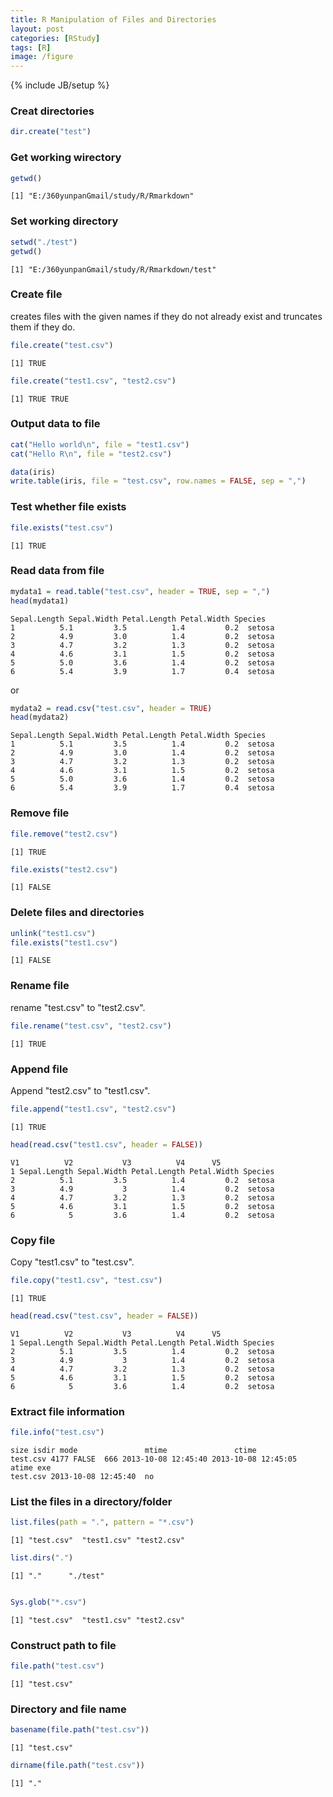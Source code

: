 ```yaml
---
title: R Manipulation of Files and Directories
layout: post
categories: [RStudy]
tags: [R]
image: /figure
---
```

{% include JB/setup %}

### Creat directories


```r
dir.create("test")
```


### Get working wirectory


```r
getwd()
```

```
[1] "E:/360yunpanGmail/study/R/Rmarkdown"
```


### Set working directory


```r
setwd("./test")
getwd()
```

```
[1] "E:/360yunpanGmail/study/R/Rmarkdown/test"
```


### Create file
creates files with the given names if they do not already exist and truncates them if they do.


```r
file.create("test.csv")
```

```
[1] TRUE
```

```r
file.create("test1.csv", "test2.csv")
```

```
[1] TRUE TRUE
```


### Output data to file


```r
cat("Hello world\n", file = "test1.csv")
cat("Hello R\n", file = "test2.csv")
```



```r
data(iris)
write.table(iris, file = "test.csv", row.names = FALSE, sep = ",")
```


### Test whether file exists


```r
file.exists("test.csv")
```

```
[1] TRUE
```


### Read data from file


```r
mydata1 = read.table("test.csv", header = TRUE, sep = ",")
head(mydata1)
```

```
Sepal.Length Sepal.Width Petal.Length Petal.Width Species
1          5.1         3.5          1.4         0.2  setosa
2          4.9         3.0          1.4         0.2  setosa
3          4.7         3.2          1.3         0.2  setosa
4          4.6         3.1          1.5         0.2  setosa
5          5.0         3.6          1.4         0.2  setosa
6          5.4         3.9          1.7         0.4  setosa
```


or


```r
mydata2 = read.csv("test.csv", header = TRUE)
head(mydata2)
```

```
Sepal.Length Sepal.Width Petal.Length Petal.Width Species
1          5.1         3.5          1.4         0.2  setosa
2          4.9         3.0          1.4         0.2  setosa
3          4.7         3.2          1.3         0.2  setosa
4          4.6         3.1          1.5         0.2  setosa
5          5.0         3.6          1.4         0.2  setosa
6          5.4         3.9          1.7         0.4  setosa
```


### Remove file


```r
file.remove("test2.csv")
```

```
[1] TRUE
```

```r
file.exists("test2.csv")
```

```
[1] FALSE
```


### Delete files and directories


```r
unlink("test1.csv")
file.exists("test1.csv")
```

```
[1] FALSE
```


### Rename file
rename "test.csv" to "test2.csv".


```r
file.rename("test.csv", "test2.csv")
```

```
[1] TRUE
```


### Append file
Append "test2.csv" to "test1.csv".


```r
file.append("test1.csv", "test2.csv")
```

```
[1] TRUE
```

```r
head(read.csv("test1.csv", header = FALSE))
```

```
V1          V2           V3          V4      V5
1 Sepal.Length Sepal.Width Petal.Length Petal.Width Species
2          5.1         3.5          1.4         0.2  setosa
3          4.9           3          1.4         0.2  setosa
4          4.7         3.2          1.3         0.2  setosa
5          4.6         3.1          1.5         0.2  setosa
6            5         3.6          1.4         0.2  setosa
```


### Copy file
Copy "test1.csv" to "test.csv".


```r
file.copy("test1.csv", "test.csv")
```

```
[1] TRUE
```

```r
head(read.csv("test.csv", header = FALSE))
```

```
V1          V2           V3          V4      V5
1 Sepal.Length Sepal.Width Petal.Length Petal.Width Species
2          5.1         3.5          1.4         0.2  setosa
3          4.9           3          1.4         0.2  setosa
4          4.7         3.2          1.3         0.2  setosa
5          4.6         3.1          1.5         0.2  setosa
6            5         3.6          1.4         0.2  setosa
```


### Extract file information


```r
file.info("test.csv")
```

```
size isdir mode               mtime               ctime
test.csv 4177 FALSE  666 2013-10-08 12:45:40 2013-10-08 12:45:05
atime exe
test.csv 2013-10-08 12:45:40  no
```


### List the files in a directory/folder


```r
list.files(path = ".", pattern = "*.csv")
```

```
[1] "test.csv"  "test1.csv" "test2.csv"
```

```r
list.dirs(".")
```

```
[1] "."      "./test"
```

```r

Sys.glob("*.csv")
```

```
[1] "test.csv"  "test1.csv" "test2.csv"
```


### Construct path to file


```r
file.path("test.csv")
```

```
[1] "test.csv"
```


### Directory and file name


```r
basename(file.path("test.csv"))
```

```
[1] "test.csv"
```

```r
dirname(file.path("test.csv"))
```

```
[1] "."
```

